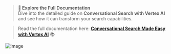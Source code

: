 > **🚀 Explore the Full Documentation**  
> Dive into the detailed guide on **Conversational Search with Vertex AI** and see how it can transform your search capabilities.  

> Read the full documentation here: [**Conversational Search Made Easy with Vertex AI**](https://medium.com/google-cloud/conversational-search-made-easy-with-vertex-ai-f78b598140d2) 📚

![image](https://github.com/user-attachments/assets/e1c7d37d-bf6b-4448-b249-b20ce6ddba92)
